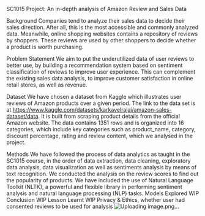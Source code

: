 SC1015 Project: An in-depth analysis of Amazon Review and Sales Data 

Background
Companies tend to analyze their sales data to decide their sales direction. After all, this is the most accessible and commonly analyzed data. Meanwhile, online shopping websites contains a repository of reviews by shoppers. These reviews are used by other shoppers to decide whether a product is worth purchasing. 
 

Problem Statement
We aim to put the underutilized data of user reviews to better use, by building a recommendation system based on sentiment classification of reviews to improve user experience. This can complement the existing sales data analysis, to improve customer satisfaction in online retail stores, as well as revenue.

 
Dataset
We have chosen a dataset from Kaggle which illustrates user reviews of Amazon products over a given period. The link to the data set is at https://www.kaggle.com/datasets/karkavelrajaj/amazon-sales-dataset/data. It is built from scraping product details from the official Amazon website. The data contains 1351 rows and is organized into 16 categories, which include key categories such as product_name, category, discount percentage, rating and review content, which we analysed in the project.
 

Methods
We have followed the process of data analytics as taught in the SC1015 course, in the order of data extraction, data cleaning, exploratory data analysis, data visualization as well as sentiments analysis by means of text recognition. We conducted the analysis on the review scores to find out the popularity of products. We have included the use of Natural Language Toolkit (NLTK), a powerful and flexible library in performing sentiment analysis and natural language processing (NLP) tasks.
Models Explored
WIP
Conclusion
WIP
Lesson Learnt
WIP
 Privacy & Ethics, whether user had consented reviews to be used for analysis
![Uploading image.png…]()
